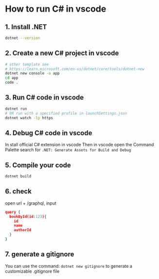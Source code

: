 # How to run C# in vscode

## 1. Install .NET

```sh
dotnet --version
```

## 2. Create a new C# project in vscode

```sh
# other template see
# https://learn.microsoft.com/en-us/dotnet/core/tools/dotnet-new
dotnet new console -o app
cd app
code .
```

## 3. Run C# code in vscode

```sh
dotnet run
# OR run with a specified profile in launchSettings.json
dotnet watch -lp https
```

## 4. Debug C# code in vscode

In stall official C# extension in vscode
Then in vscode open the Command Palette search for `.NET: Generate Assets for Build and Debug`

## 5. Compile your code

```sh
dotnet build
```

## 6. check

open url + /graphql, input

```json
query {
  bookById(id:123){
    id
    name
    authorId
  }
}
```

## 7. generate a gitignore

You can use the command: `dotnet new gitignore` to generate a customizable .gitignore file
